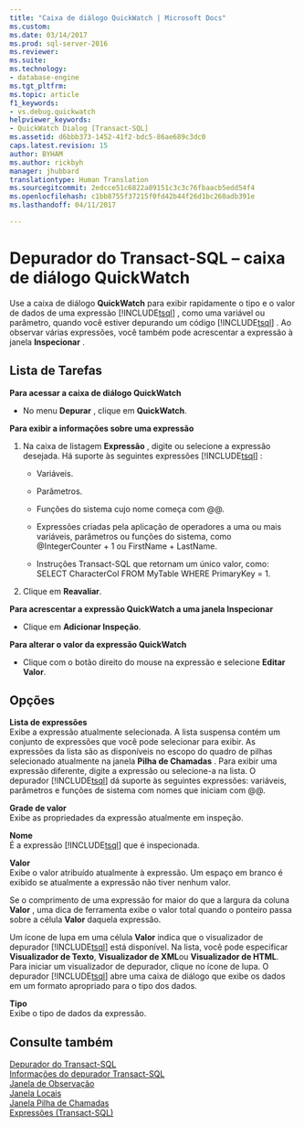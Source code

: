 ```yaml
---
title: "Caixa de diálogo QuickWatch | Microsoft Docs"
ms.custom: 
ms.date: 03/14/2017
ms.prod: sql-server-2016
ms.reviewer: 
ms.suite: 
ms.technology:
- database-engine
ms.tgt_pltfrm: 
ms.topic: article
f1_keywords:
- vs.debug.quickwatch
helpviewer_keywords:
- QuickWatch Dialog [Transact-SQL]
ms.assetid: d6bbb373-1452-41f2-bdc5-86ae689c3dc0
caps.latest.revision: 15
author: BYHAM
ms.author: rickbyh
manager: jhubbard
translationtype: Human Translation
ms.sourcegitcommit: 2edcce51c6822a89151c3c3c76fbaacb5edd54f4
ms.openlocfilehash: c1bb8755f37215f0fd42b44f26d1bc260adb391e
ms.lasthandoff: 04/11/2017

---
```

# <a name="transact-sql-debugger---quickwatch-dialog-box"></a>Depurador do Transact-SQL – caixa de diálogo QuickWatch
  Use a caixa de diálogo **QuickWatch** para exibir rapidamente o tipo e o valor de dados de uma expressão [!INCLUDE[tsql](../../includes/tsql-md.md)] , como uma variável ou parâmetro, quando você estiver depurando um código [!INCLUDE[tsql](../../includes/tsql-md.md)] . Ao observar várias expressões, você também pode acrescentar a expressão à janela **Inspecionar** .  
  
## <a name="task-list"></a>Lista de Tarefas  
 **Para acessar a caixa de diálogo QuickWatch**  
  
-   No menu **Depurar** , clique em **QuickWatch**.  
  
 **Para exibir a informações sobre uma expressão**  
  
1.  Na caixa de listagem **Expressão** , digite ou selecione a expressão desejada. Há suporte às seguintes expressões [!INCLUDE[tsql](../../includes/tsql-md.md)] :  
  
    -   Variáveis.  
  
    -   Parâmetros.  
  
    -   Funções do sistema cujo nome começa com @@.  
  
    -   Expressões criadas pela aplicação de operadores a uma ou mais variáveis, parâmetros ou funções do sistema, como @IntegerCounter + 1 ou FirstName + LastName.  
  
    -   Instruções Transact-SQL que retornam um único valor, como: SELECT CharacterCol FROM MyTable WHERE PrimaryKey = 1.  
  
2.  Clique em **Reavaliar**.  
  
 **Para acrescentar a expressão QuickWatch a uma janela Inspecionar**  
  
-   Clique em **Adicionar Inspeção**.  
  
 **Para alterar o valor da expressão QuickWatch**  
  
-   Clique com o botão direito do mouse na expressão e selecione **Editar Valor**.  
  
## <a name="options"></a>Opções  
 **Lista de expressões**  
 Exibe a expressão atualmente selecionada. A lista suspensa contém um conjunto de expressões que você pode selecionar para exibir. As expressões da lista são as disponíveis no escopo do quadro de pilhas selecionado atualmente na janela **Pilha de Chamadas** . Para exibir uma expressão diferente, digite a expressão ou selecione-a na lista. O depurador [!INCLUDE[tsql](../../includes/tsql-md.md)] dá suporte às seguintes expressões: variáveis, parâmetros e funções de sistema com nomes que iniciam com @@.  
  
 **Grade de valor**  
 Exibe as propriedades da expressão atualmente em inspeção.  
  
 **Nome**  
 É a expressão [!INCLUDE[tsql](../../includes/tsql-md.md)] que é inspecionada.  
  
 **Valor**  
 Exibe o valor atribuído atualmente à expressão. Um espaço em branco é exibido se atualmente a expressão não tiver nenhum valor.  
  
 Se o comprimento de uma expressão for maior do que a largura da coluna **Valor** , uma dica de ferramenta exibe o valor total quando o ponteiro passa sobre a célula **Valor** daquela expressão.  
  
 Um ícone de lupa em uma célula **Valor** indica que o visualizador de depurador [!INCLUDE[tsql](../../includes/tsql-md.md)] está disponível. Na lista, você pode especificar **Visualizador de Texto**, **Visualizador de XML**ou **Visualizador de HTML**. Para iniciar um visualizador de depurador, clique no ícone de lupa. O depurador [!INCLUDE[tsql](../../includes/tsql-md.md)] abre uma caixa de diálogo que exibe os dados em um formato apropriado para o tipo dos dados.  
  
 **Tipo**  
 Exibe o tipo de dados da expressão.  
  
## <a name="see-also"></a>Consulte também  
 [Depurador do Transact-SQL](../../relational-databases/scripting/transact-sql-debugger.md)   
 [Informações do depurador Transact-SQL](../../relational-databases/scripting/transact-sql-debugger-information.md)   
 [Janela de Observação](../../relational-databases/scripting/transact-sql-debugger-watch-window.md)   
 [Janela Locais](../../relational-databases/scripting/transact-sql-debugger-locals-window.md)   
 [Janela Pilha de Chamadas](../../relational-databases/scripting/transact-sql-debugger-call-stack-window.md)   
 [Expressões &#40;Transact-SQL&#41;](../../t-sql/language-elements/expressions-transact-sql.md)  
  
  
